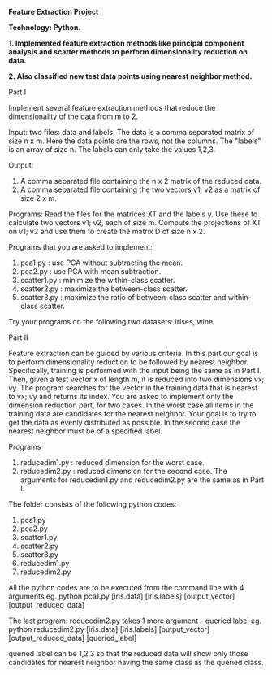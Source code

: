 **Feature Extraction Project**

**Technology: Python.**

**1. Implemented feature extraction methods like principal component analysis and scatter methods to perform dimensionality reduction on data.**

**2. Also classified new test data points using nearest neighbor method.**

Part I

Implement several feature extraction methods that reduce the dimensionality of the data from m to 2.

Input: two files: data and labels. The data is a comma separated matrix of size n x m. Here the data
points are the rows, not the columns. The "labels" is an array of size n. The labels can only take the
values 1,2,3.

Output:
1. A comma separated file containing the n x 2 matrix of the reduced data.
2. A comma separated file containing the two vectors v1; v2 as a matrix of size 2 x m.

Programs: Read the files for the matrices XT and the labels y. Use these to calculate two vectors v1; v2,
each of size m. Compute the projections of XT on v1; v2 and use them to create the matrix D of size n x 2.

Programs that you are asked to implement:
1. pca1.py : use PCA without subtracting the mean.
2. pca2.py : use PCA with mean subtraction.
3. scatter1.py : minimize the within-class scatter.
4. scatter2.py : maximize the between-class scatter.
5. scatter3.py : maximize the ratio of between-class scatter and within-class scatter.

Try your programs on the following two datasets: irises, wine.

Part II

Feature extraction can be guided by various criteria. In this part our goal is to perform dimensionality
reduction to be followed by nearest neighbor. Specifically, training is performed with the input being the
same as in Part I. Then, given a test vector x of length m, it is reduced into two dimensions vx; vy. The
program searches for the vector in the training data that is nearest to vx; vy and returns its index.
You are asked to implement only the dimension reduction part, for two cases. In the worst case all items
in the training data are candidates for the nearest neighbor. Your goal is to try to get the data as evenly
distributed as possible. In the second case the nearest neighbor must be of a specified label.

Programs
1. reducedim1.py : reduced dimension for the worst case.
2. reducedim2.py : reduced dimension for the second case.
The arguments for reducedim1.py and reducedim2.py are the same as in Part I.

The folder consists of the following python codes:

1. pca1.py
2. pca2.py
3. scatter1.py
4. scatter2.py
5. scatter3.py
6. reducedim1.py
7. reducedim2.py


All the python codes are to be executed from the command line with 4 arguments
eg. python pca1.py [iris.data] [iris.labels] [output_vector] [output_reduced_data]

The last program: reducedim2.py takes 1 more argument - queried label
eg. python reducedim2.py [iris.data] [iris.labels] [output_vector] [output_reduced_data] [queried_label]

queried label can be 1,2,3 so that the reduced data will show only those candidates for nearest neighbor having the same class as the queried class.
